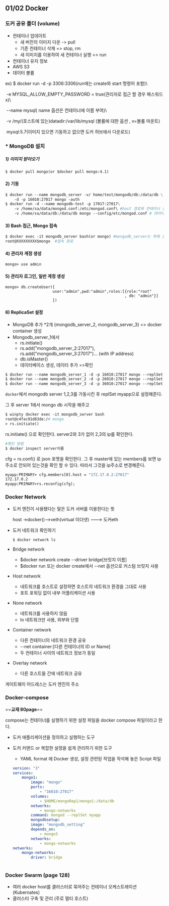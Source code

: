 ## 01/02 Docker

### 도커 공유 폴더 (volume)



* 컨테이너 업데이트
  * 새 버전의 이미지 다운 -> pull
  * 기존 컨테이너 삭제 => stop, rm
  * 새 이미지를 이용하여 새 컨테이너 실행 => run
*  컨테이너 유지 정보
  * AWS S3
  * 데이터 볼륨



ex) $ docker run -d -p 3306:3306(run에는 create와 start 명령어 포함)\

​		-e MYSQL_ALLOW_EMPTY_PASSWORD = true(관리자로 접근 할 경우 패스워드 x)\

​		--name mysql\( name 옵션은 컨테이너에 이름 부여)\

​		-v /my/(호스트에 있는)datadir:/var/lib/mysql (볼륨에 대한 옵션 , v=볼륨 마운트)

​		mysql:5.7(이미지 있으면 기동하고 없으면 도커 허브에서 다운로드)



### * MongoDB 설치

##### 1) 이미지 받아오기

```dockerfile
$ docker pull mongo(or $docker pull mongo:4.1)
```



#### 2) 기동

```dockerfile
$ docker run --name mongodb_server -v/ home/test/mongodb/db:/data/db \
	-d -p 16010:27017 mongo -auth
$ docker run -d --name mongodb-test -p 17017:27017\
	-v /home/sa/data/mongod.conf:/etc/mongod.conf\ #host 경로와 컨테이너 경로 마운트
	-v /home/sa/data/db:/data/db mongo --config/etc/mongod.conf # 데이터 마운트
```



#### 3) Bash 접근, Mongo 접속

```dockerfile
$ docker exec -it mongodb_server bash(or mongo) #mongodb_server는 위에 설정한 --name 옵션, 리눅스 bash shell로 실행
root@XXXXXXXXX$mongo  #접속 완료
```



#### 4) 관리자 계정 생성

`mongo> use admin`



#### 5) 관리자 로그인, 일반 계정 생성

```mysql
mongo> db.createUser({
                     user:"admin",pwd:"admin",roles:[{role:"root"
                                                     , db: "admin"}]
                     })
```



#### 6) ReplicaSet 설정

* MongoDB 추가 *2개 (mongodb_server_2, mongodb_server_3) => docker container 생성
* Mongodb_server_1에서
  * rs.initiate()
  * rs.add("mongodb_server_2:27017"), rs.add("mongodb_server_3:27017")... (with IP address)
  * db.isMaster()
  * 데이터베이스 생성, 데이터 추가 =>확인

```dockerfile
$ docker run --name mongodb_server_1 -d -p 16010:27017 mongo --replSet myapp
$ docker run --name mongodb_server_2 -d -p 26010:27017 mongo --replSet myapp
$ docker run --name mongodb_server_3 -d -p 36010:27017 mongo --replSet myapp
```

`docker`에서 mongodb server 1,2,3를 가동시킨 후 replSet myapp으로 설정해준다.

그 후 server 1에서 mongo db 시작을 해주고

```dockerfile
$ winpty docker exec -it mongodb_server bash
root@c4fac91d83de:/# mongo
> rs.initiate()
```

rs.initiate() 으로 확인한다. server2와 3가 없어 2,3의 ip를 확인한다.

```dockerfile
#확인 방법
$ docker inspect server이름
```

cfg = rs.conf() 로 json 포멧을 확인한다. 그 후 master에 있는 members를 보면 ip주소로 안되어 있는것을 확인 할 수 있다. 따라서 그것을 ip주소로 변경해준다.

```dockerfile
myapp:PRIMARY> cfg.members[0].host = "172.17.0.2:27017"
172.17.0.2
myapp:PRIMARY>rs.reconfig(cfg);
```





### Docker Network

* 도커 엔진이 사용됐다는 말은 도커 서버를 이용한다는 뜻

  host ->docker()-->veth(virtual 이더넷) ---> 도커eth

* 도커 네트워크 확인하기

  ```dockerfile
  $ docker network ls
  ```

* Bridge network

  * $docker network create --driver bridge[브릿지 이름]
  * $docker run 또는 docker create에서 --net 옵션으로 커스텀 브릿지 사용

* Host network

  * 네트워크를 호스트로 설정하면 호스트의 네트워크 환경을 그대로 사용
  * 포트 포워딩 없이 내부 어플리케이션 사용

* None network

  * 네트워크를 사용하지 않음
  * lo 네트워크만 사용, 외부와 단절

* Container network

  * 다른 컨테이너의 네트워크 환경 공유
  * --net container:[다른 컨테이너의 ID or Name]
  * 두 컨테이너 사이의 네트워크 정보가 동일

* Overlay network

  * 다른 호스트들 간에 네트워크 공유

게이트웨이 어드레스는 도커 엔진의 주소



### Docker-compose

==**교재 80page**==

compose는 컨테이너를 실행하기 위한 설정 파일을 docker compose 파일이라고 한다.

* 도커 애플리케이션을 정의하고 실행하는 도구

* 도커 커맨드 or 복잡한 설정을 쉽게 관리하기 위한 도구

  * YAML format 에 Docker 생성, 설정 관련된 작업을 작석해 놓은 Script 파일

  ```yaml
  version: "3"
  services:
      mongo1:
          image: "mongo"
          ports:
              - "16010:27017" 
          volumes: 
              - $HOME/mongoRep1/mongo1:/data/db
          networks:
              - mongo-networks
          command: mongod --replSet myapp
          mongodbsetup:
          image: "mongodb_setting"
          depends_on: 
              - mongo3
          networks:
              - mongo-networks
  networks:
      mongo-networks:
          driver: bridge
          
  ```

  

### Docker Swarm (page 128)

* 여러 docker host를 클러스터로 묶어주는 컨테이너 오케스트레이션 (Kubernates)
* 클러스터 구축 및 관리 (주로 멀티 호스트)

